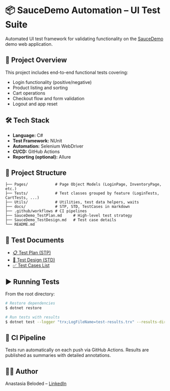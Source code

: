 # 📦 SauceDemo Automation – UI Test Suite

Automated UI test framework for validating functionality on the [SauceDemo](https://www.saucedemo.com) demo web application.

## 🧪 Project Overview
This project includes end-to-end functional tests covering:
- Login functionality (positive/negative)
- Product listing and sorting
- Cart operations
- Checkout flow and form validation
- Logout and app reset

## 🛠 Tech Stack
- **Language:** C#
- **Test Framework:** NUnit
- **Automation:** Selenium WebDriver
- **CI/CD:** GitHub Actions
- **Reporting (optional):** Allure

## 📁 Project Structure
```
├── Pages/            # Page Object Models (LoginPage, InventoryPage, etc.)
├── Tests/            # Test classes grouped by feature (LoginTests, CartTests, ...)
├── Utils/            # Utilities, test data helpers, waits
├── docs/             # STP, STD, TestCases in markdown
├── .github/workflows # CI pipelines
├── SauceDemo_TestPlan.md     # High-level test strategy
├── SauceDemo_TestDesign.md   # Test case details
└── README.md
```

## 🧾 Test Documents
- [📋 Test Plan (STP)](./SauceDemo_TestPlan.md)
- [🧾 Test Design (STD)](./SauceDemo_TestDesign.md)
- [✅ Test Cases List](./TestCases.md)

## ▶️ Running Tests
From the root directory:
```bash
# Restore dependencies
$ dotnet restore

# Run tests with results
$ dotnet test --logger "trx;LogFileName=test-results.trx" --results-directory TestResults
```

## 🚀 CI Pipeline
Tests run automatically on each push via GitHub Actions. Results are published as summaries with detailed annotations.

## 👩‍💻 Author
Anastasia Beloded – [LinkedIn](https://www.linkedin.com/in/anastasia-beloded/)
